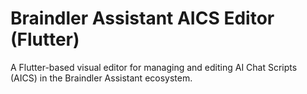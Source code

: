 # Braindler Assistant AICS Editor (Flutter)

A Flutter-based visual editor for managing and editing AI Chat Scripts (AICS) in the Braindler Assistant ecosystem.